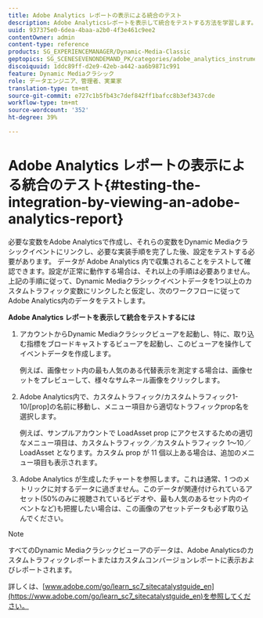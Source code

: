 ```yaml
---
title: Adobe Analytics レポートの表示による統合のテスト
description: Adobe Analyticsレポートを表示して統合をテストする方法を学習します。
uuid: 937375e0-6dea-4baa-a2b0-4f3e461c9ee2
contentOwner: admin
content-type: reference
products: SG_EXPERIENCEMANAGER/Dynamic-Media-Classic
geptopics: SG_SCENESEVENONDEMAND_PK/categories/adobe_analytics_instrumentation_kit
discoiquuid: 1ddc89ff-d2e9-42eb-a442-aa6b9871c991
feature: Dynamic Mediaクラシック
role: データエンジニア、管理者、実業家
translation-type: tm+mt
source-git-commit: e727c1b5fb43c7def842ff1bafcc8b3ef3437cde
workflow-type: tm+mt
source-wordcount: '352'
ht-degree: 39%

---
```



# Adobe Analytics レポートの表示による統合のテスト{#testing-the-integration-by-viewing-an-adobe-analytics-report}

必要な変数をAdobe Analyticsで作成し、それらの変数をDynamic Mediaクラシックイベントにリンクし、必要な実装手順を完了した後、設定をテストする必要があります。 データが Adobe Analytics 内で収集されることをテストして確認できます。設定が正常に動作する場合は、それ以上の手順は必要ありません。上記の手順に従って、Dynamic Mediaクラシックイベントデータを1つ以上のカスタムトラフィック変数にリンクしたと仮定し、次のワークフローに従ってAdobe Analytics内のデータをテストします。

**Adobe Analytics レポートを表示して統合をテストするには**

1. アカウントからDynamic Mediaクラシックビューアを起動し、特に、取り込む指標をブロードキャストするビューアを起動し、このビューアを操作してイベントデータを作成します。

   例えば、画像セット内の最も人気のある代替表示を測定する場合は、画像セットをプレビューして、様々なサムネール画像をクリックします。

1. Adobe Analytics内で、カスタムトラフィック/カスタムトラフィック1-10/[prop]の名前に移動し、メニュー項目から適切なトラフィックprop名を選択します。

   例えば、サンプルアカウントで LoadAsset prop にアクセスするための適切なメニュー項目は、カスタムトラフィック／カスタムトラフィック 1～10／LoadAsset となります。カスタム prop が 11 個以上ある場合は、追加のメニュー項目も表示されます。

1. Adobe Analytics が生成したチャートを参照します。これは通常、1 つのメトリックに対するデータに過ぎません。このデータが関連付けられているアセット(50%のみに視聴されているビデオや、最も人気のあるセット内のイベントなど)も把握したい場合は、この画像のアセットデータも必ず取り込んでください。

>[!NOTE]
>
>すべてのDynamic Mediaクラシックビューアのデータは、Adobe Analyticsのカスタムトラフィックレポートまたはカスタムコンバージョンレポートに表示およびレポートされます。

詳しくは、[www.adobe.com/go/learn_sc7_sitecatalystguide_en](https://www.adobe.com/go/learn_sc7_sitecatalystguide_en)を参照してください。
